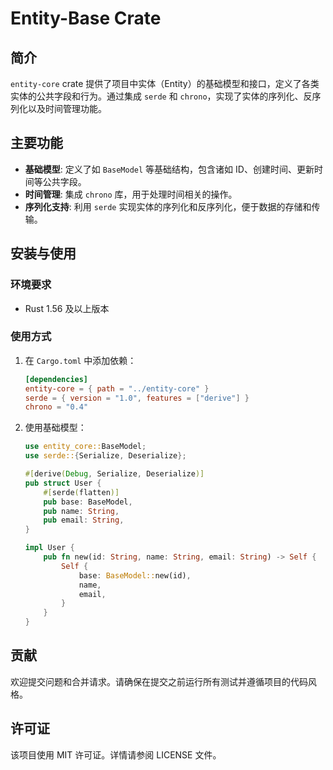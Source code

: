 # Entity-Base Crate

## 简介

`entity-core` crate 提供了项目中实体（Entity）的基础模型和接口，定义了各类实体的公共字段和行为。通过集成 `serde` 和 `chrono`，实现了实体的序列化、反序列化以及时间管理功能。

## 主要功能

- **基础模型**: 定义了如 `BaseModel` 等基础结构，包含诸如 ID、创建时间、更新时间等公共字段。
- **时间管理**: 集成 `chrono` 库，用于处理时间相关的操作。
- **序列化支持**: 利用 `serde` 实现实体的序列化和反序列化，便于数据的存储和传输。

## 安装与使用

### 环境要求

- Rust 1.56 及以上版本

### 使用方式

1. 在 `Cargo.toml` 中添加依赖：
    ```toml
    [dependencies]
    entity-core = { path = "../entity-core" }
    serde = { version = "1.0", features = ["derive"] }
    chrono = "0.4"
    ```

2. 使用基础模型：
    ```rust
    use entity_core::BaseModel;
    use serde::{Serialize, Deserialize};

    #[derive(Debug, Serialize, Deserialize)]
    pub struct User {
        #[serde(flatten)]
        pub base: BaseModel,
        pub name: String,
        pub email: String,
    }

    impl User {
        pub fn new(id: String, name: String, email: String) -> Self {
            Self {
                base: BaseModel::new(id),
                name,
                email,
            }
        }
    }
    ```

## 贡献

欢迎提交问题和合并请求。请确保在提交之前运行所有测试并遵循项目的代码风格。

## 许可证

该项目使用 MIT 许可证。详情请参阅 LICENSE 文件。 
